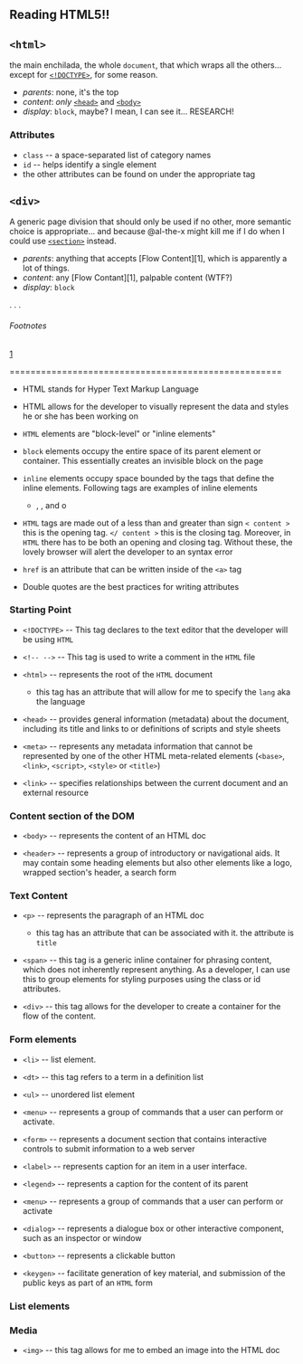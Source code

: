 ## Reading HTML5!!

## `<html>`

the main enchilada, the whole `document`, that which wraps all the others... except for [`<!DOCTYPE>`](#doctype), for some reason.

* _parents_: none, it's the top
* _content_: _only_ [`<head>`](#head) and [`<body>`](#body)
* _display_: `block`, maybe? I mean, I can see it... RESEARCH!

### Attributes

* `class` -- a space-separated list of category names
*  `id` -- helps identify a single element
*  the other attributes can be found on under the appropriate tag

## `<div>`

A generic page division that should only be used if no other, more semantic choice is appropriate... and because @al-the-x might kill me if I do when I could use [`<section>`](#section) instead.

* _parents_: anything that accepts [Flow Content][1], which is apparently a lot of things.
* _content_: any [Flow Contant][1], palpable content (WTF?)
* _display_: `block`

. . .

###### Footnotes

[1](https://developer.mozilla.org/en-US/docs/Web/Guide/HTML/Content_categories#Flow_content)

====================================================

+ HTML stands for Hyper Text Markup Language

+ HTML allows for the developer to visually represent the data and styles he or she has been working on

+ `HTML` elements are "block-level" or "inline elements"

+ `block` elements occupy the entire space of its parent element or container. This essentially creates an invisible block on the page

+ `inline` elements occupy space bounded by the tags that define the inline elements. Following tags are examples of inline elements

    * <a>, <area>, <link> and o

+ `HTML` tags are made out of a less than and greater than sign
`< content >` this is the opening tag. `</ content >` this is the closing tag. Moreover, in `HTML` there has to be both an opening and closing tag. Without these, the lovely browser will alert the developer to an syntax error

+ `href` is an attribute that can be written inside of the `<a>` tag   
+ Double quotes are the best practices for writing attributes

### Starting Point

+ `<!DOCTYPE>` -- This tag declares to the text editor that the developer will be using `HTML`

+ `<!-- -->` -- This tag is used to write a comment in the `HTML` file

+ `<html>` -- represents the root of the `HTML` document

    * this tag has an attribute that will allow for me to specify the `lang` aka the language

+ `<head>` -- provides general information (metadata) about the document, including its title and links to or definitions of scripts and style sheets

+ `<meta>` -- represents any metadata information that cannot be represented by one of the other HTML meta-related elements (`<base>`, `<link>`, `<script>`, `<style>` or `<title>`)

+ `<link>` -- specifies relationships between the current document and an external resource

### Content section of the DOM

+ `<body>` -- represents the content of an HTML doc

+ `<header>` -- represents a group of introductory or navigational aids. It may contain some heading elements but also other elements like a logo, wrapped section's header, a search form

### Text Content

+ `<p>` -- represents the paragraph of an HTML doc

    * this tag has an attribute that can be associated with it.   the attribute is `title`

+ `<span>` -- this tag is a generic inline container for phrasing content, which does not inherently represent anything. As a developer, I can use this to group elements for styling purposes using the class or id attributes.

+ `<div>` -- this tag allows for the developer to create a container for the flow of the content.

### Form elements

+ `<li>` -- list element.

+ `<dt>` -- this tag refers to a term in a definition list

+ `<ul>` -- unordered list element

+ `<menu>` -- represents a group of commands that a user can perform or activate.

+ `<form>` -- represents a document section that contains interactive controls to submit information to a web server

+ `<label>` --  represents caption for an item in a user interface.

+ `<legend>` -- represents a caption for the content of its parent

+ `<menu>` -- represents a group of commands that a user can perform or activate

+ `<dialog>` -- represents a dialogue box or other interactive component, such as an inspector or window

+ `<button>` -- represents a clickable button

+ `<keygen>` -- facilitate generation of key material, and submission of the public keys as part of an `HTML` form

### List elements


### Media

+ `<img>` -- this tag allows for me to embed an image into the HTML doc
